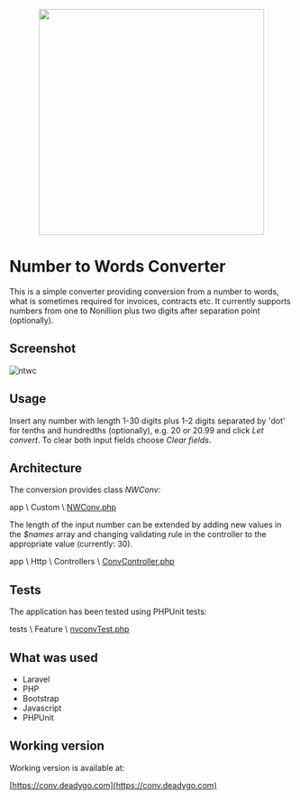 <p align="center"><a href="https://laravel.com" target="_blank"><img src="https://raw.githubusercontent.com/laravel/art/master/logo-lockup/5%20SVG/2%20CMYK/1%20Full%20Color/laravel-logolockup-cmyk-red.svg" width="400"></a></p>



# Number to Words Converter

This is a simple converter providing conversion from a number to words, what is sometimes required for invoices, contracts etc. It currently supports numbers from one to Nonillion plus two digits after separation point (optionally).

## Screenshot
![ntwc](https://user-images.githubusercontent.com/89514476/166660418-fbe22070-9d49-4fdd-a0d6-c33e49323049.gif)

## Usage
Insert any number with length 1-30 digits plus 1-2 digits separated by 'dot' for tenths and hundredths (optionally), e.g. 20 or 20.99 and click _Let convert_. To clear both input fields choose _Clear fields_.

## Architecture
The conversion provides class _NWConv_:

app \ Custom \ [NWConv.php](https://github.com/wie1900/conv/blob/main/app/Custom/NWConv.php)

The length of the input number can be extended by adding new values in the _$names_ array and changing validating rule in the controller to the appropriate value (currently: 30).

app \ Http \ Controllers \ [ConvController.php](https://github.com/wie1900/conv/blob/main/app/Http/Controllers/ConvController.php)

## Tests
The application has been tested using PHPUnit tests:

tests \ Feature \ [nvconvTest.php](https://github.com/wie1900/conv/blob/main/tests/Feature/nvconvTest.php)

## What was used

- Laravel
- PHP
- Bootstrap
- Javascript
- PHPUnit

## Working version

Working version is available at:

[https://conv.deadygo.com](https://conv.deadygo.com)
